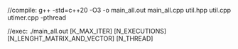 //compile: g++ -std=c++20 -O3 -o main_all.out main_all.cpp util.hpp util.cpp utimer.cpp -pthread

//exec: ./main_all.out [K_MAX_ITER] [N_EXECUTIONS] [N_LENGHT_MATRIX_AND_VECTOR] [N_THREAD]
